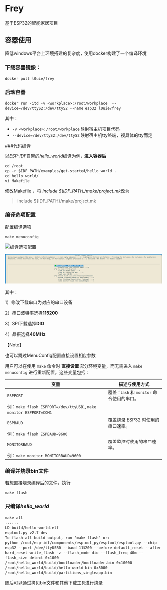 # Frey
基于ESP32的智能家居项目



## 容器使用

降低windows平台上环境搭建的复杂度，使用docker构建了一个编译环境

### 下载容器镜像：

```shell
docker pull l0uie/frey
```

### 启动容器

```shell
docker run -itd -v <workplace>:/root/workplace  --device=/dev/ttyS2:/dev/ttyS2 --name esp32 l0uie/frey
```

其中：

- `-v <workplace>:/root/workplace`  映射宿主机项目代码
- `--device=/dev/ttyS2:/dev/ttyS2` 映射宿主机tty终端，视具体的tty而定

###代码编译

以*ESP-IDF*自带的*hello_world*编译为例，**进入容器后**

```shell
cd /root
cp -r $IDF_PATH/examples/get-started/hello_world .
cd hello_world/
vi Makefile
```

修改Makefile ，将 *include $(IDF_PATH)/make/project.mk*改为

> include ${IDF_PATH}/make/project.mk

### 编译选项配置

配置编译选项

```shell
make menuconfig
```

![编译选项配置](https://docs.espressif.com/projects/esp-idf/zh_CN/latest/_images/project-configuration1.png)

![编译配置](https://raw.githubusercontent.com/louielong/blogPic/master/img20190530164456.png)

其中：

1）修改下载串口为对应的串口设备

2）串口波特率选择**115200**

3）SPI下载选择**DIO**

4）晶振选择**40MHz**

【Note】

也可以跳过MenuConfig配置直接设置相应参数

用户可以在使用 `make` 命令时 **直接设置** 部分环境变量，而无需进入 `make menuconfig` 进行重新配置。这些变量包括：

| 变量                                                         | 描述与使用方式                             |
| ------------------------------------------------------------ | ------------------------------------------ |
| `ESPPORT`                                                    | 覆盖 `flash` 和 `monitor` 命令使用的串口。 |
| 例：`make flash ESPPORT=/dev/ttyUSB1`, `make monitor ESPPORT=COM1` |                                            |
| `ESPBAUD`                                                    | 覆盖烧录 ESP32 时使用的串口速率。          |
| 例：`make flash ESPBAUD=9600`                                |                                            |
| `MONITORBAUD`                                                | 覆盖监控时使用的串口速率。                 |
| 例：`make monitor MONITORBAUD=9600`                          |                                            |

### 编译并烧录bin文件

若想直接烧录编译后的文件，执行

```shell
make flash
```

### 只编译*hello_world*

```shell
make all
......
LD build/hello-world.elf
esptool.py v2.7-dev
To flash all build output, run 'make flash' or:
python /root/esp-idf/components/esptool_py/esptool/esptool.py --chip esp32 --port /dev/ttyUSB0 --baud 115200 --before default_reset --after hard_reset write_flash -z --flash_mode dio --flash_freq 40m --flash_size detect 0x1000 /root/hello_world/build/bootloader/bootloader.bin 0x10000 /root/hello_world/build/hello-world.bin 0x8000 /root/hello_world/build/partitions_singleapp.bin
```

随后可以通过拷贝bin文件和其他下载工具进行烧录